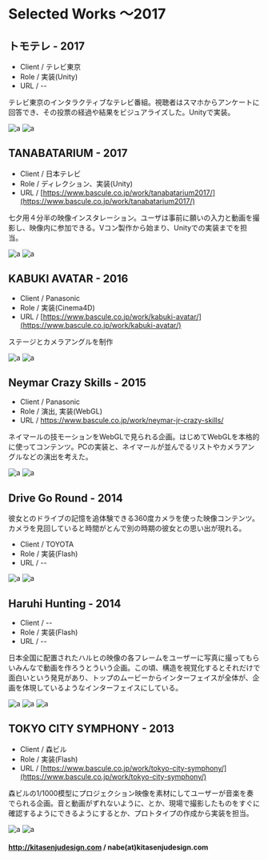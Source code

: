 
# Selected Works 〜2017

## トモテレ - 2017

* Client / テレビ東京
* Role / 実装(Unity)
* URL / --

テレビ東京のインタラクティブなテレビ番組。視聴者はスマホからアンケートに回答でき、その投票の経過や結果をビジュアライズした。Unityで実装。

![a](./tomo/02.jpg)
![a](./tomo/03.jpg)


## TANABATARIUM - 2017

* Client / 日本テレビ
* Role / ディレクション、実装(Unity)
* URL / [https://www.bascule.co.jp/work/tanabatarium2017/](https://www.bascule.co.jp/work/tanabatarium2017/)

七夕用４分半の映像インスタレーション。ユーザは事前に願いの入力と動画を撮影し、映像内に参加できる。Vコン製作から始まり、Unityでの実装までを担当。

![a](./tanabata/01.jpg)
![a](./tanabata/02.jpg)


## KABUKI AVATAR - 2016

* Client / Panasonic
* Role / 実装(Cinema4D)
* URL / [https://www.bascule.co.jp/work/kabuki-avatar/](https://www.bascule.co.jp/work/kabuki-avatar/)

ステージとカメラアングルを制作

![a](./kabuki/01.jpg)
![a](./kabuki/02.jpg)


## Neymar Crazy Skills - 2015
* Client / Panasonic 
* Role / 演出, 実装(WebGL)
* URL / https://www.bascule.co.jp/work/neymar-jr-crazy-skills/

ネイマールの技モーションをWebGLで見られる企画。はじめてWebGLを本格的に使ってコンテンツ。PCの実装と、ネイマールが並んでるリストやカメラアングルなどの演出を考えた。

![a](./neymar/01.jpg)
![a](./neymar/02.jpg)




## Drive Go Round - 2014

彼女とのドライブの記憶を追体験できる360度カメラを使った映像コンテンツ。カメラを見回していると時間がとんで別の時期の彼女との思い出が現れる。

* Client / TOYOTA
* Role / 実装(Flash)
* URL / --

![a](./drive/drive01.jpg)
![a](./drive/drive02.jpg)


## Haruhi Hunting - 2014

* Client / --
* Role / 実装(Flash)
* URL / --

日本全国に配置されたハルヒの映像の各フレームをユーザーに写真に撮ってもらいみんなで動画を作ろうとういう企画。この頃、構造を視覚化するとそれだけで面白いという発見があり、トップのムービーからインターフェイスが全体が、企画を体現しているようなインターフェイスにしている。

![a](./haruhi/01.jpg)
![a](./haruhi/02.jpg)
![a](./haruhi/03.jpg)


## TOKYO CITY SYMPHONY - 2013
* Client / 森ビル
* Role / 実装(Flash)
* URL / [https://www.bascule.co.jp/work/tokyo-city-symphony/](https://www.bascule.co.jp/work/tokyo-city-symphony/)

森ビルの1/1000模型にプロジェクション映像を素材にしてユーザーが音楽を奏でられる企画。音と動画がずれないように、とか、現場で撮影したものをすぐに確認するようにできるようにするとか、プロトタイプの作成から実装を担当。

![a](./tcs/01.jpg)
![a](./tcs/02.jpg)

#### http://kitasenjudesign.com / nabe(at)kitasenjudesign.com



